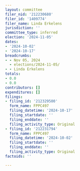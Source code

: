 ```yaml
---
layout: committee
filer_nid: '212230680'
filer_id: '1409774'
filer_name: Linda Erkelens
jurisdiction: ''
committee_type: inferred
election: '2024-11-05'
dates:
- '2024-10-02'
- '2024-10-17'
breadcrumbs:
- - Nov 05, 2024
  - elections/2024-11-05/
- - Linda Erkelens
totals:
- 0.0
- 0.0
contributors: []
expenditures: []
filings:
- filing_id: '212329500'
  form_name: FPPC497
  filing_datetime: '2024-10-17'
  filing_startdate: ''
  filing_enddate: ''
  filing_activity_type: Original
- filing_id: '212231794'
  form_name: FPPC497
  filing_datetime: '2024-10-02'
  filing_startdate: ''
  filing_enddate: ''
  filing_activity_type: Original
factoids: ''

---
```


